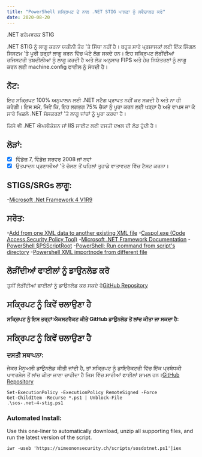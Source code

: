 ```yaml
---
title: "PowerShell ਸਕ੍ਰਿਪਟ ਦੇ ਨਾਲ .NET STIG ਪਾਲਣਾ ਨੂੰ ਸਵੈਚਾਲਤ ਕਰੋ"
date: 2020-08-20
---
```

 .NET ਫਰੇਮਵਰਕ STIG

.NET STIG ਨੂੰ ਲਾਗੂ ਕਰਨਾ ਯਕੀਨੀ ਤੌਰ 'ਤੇ ਸਿੱਧਾ ਨਹੀਂ ਹੈ। ਬਹੁਤ ਸਾਰੇ ਪ੍ਰਸ਼ਾਸਕਾਂ ਲਈ ਇੱਕ ਸਿੰਗਲ ਸਿਸਟਮ 'ਤੇ ਪੂਰੀ ਤਰ੍ਹਾਂ ਲਾਗੂ ਕਰਨ ਵਿੱਚ ਘੰਟੇ ਲੱਗ ਸਕਦੇ ਹਨ। ਇਹ ਸਕ੍ਰਿਪਟ ਲੋੜੀਂਦੀਆਂ ਰਜਿਸਟਰੀ ਤਬਦੀਲੀਆਂ ਨੂੰ ਲਾਗੂ ਕਰਦੀ ਹੈ ਅਤੇ ਲੋੜ ਅਨੁਸਾਰ FIPS ਅਤੇ ਹੋਰ ਨਿਯੰਤਰਣਾਂ ਨੂੰ ਲਾਗੂ ਕਰਨ ਲਈ machine.config ਫਾਈਲ ਨੂੰ ਸੋਧਦੀ ਹੈ।

## ਨੋਟ:

ਇਹ ਸਕ੍ਰਿਪਟ 100% ਅਨੁਪਾਲਨ ਲਈ .NET ਸਟੈਗ ਪ੍ਰਾਪਤ ਨਹੀਂ ਕਰ ਸਕਦੀ ਹੈ ਅਤੇ ਨਾ ਹੀ ਕਰੇਗੀ। ਇਸ ਸਮੇਂ, ਜਿਵੇਂ ਕਿ, ਇਹ ਲਗਭਗ 75% ਚੈਕਾਂ ਨੂੰ ਪੂਰਾ ਕਰਨ ਲਈ ਖੜ੍ਹਾ ਹੈ ਅਤੇ ਵਾਪਸ ਜਾ ਕੇ ਸਾਰੇ ਪਿਛਲੇ .NET ਸੰਸਕਰਣਾਂ 'ਤੇ ਲਾਗੂ ਜਾਂਚਾਂ ਨੂੰ ਪੂਰਾ ਕਰਦਾ ਹੈ।

ਕਿਸੇ ਵੀ .NET ਐਪਲੀਕੇਸ਼ਨ ਜਾਂ IIS ਸਾਈਟ ਲਈ ਦਸਤੀ ਦਖਲ ਦੀ ਲੋੜ ਹੁੰਦੀ ਹੈ।

## ਲੋੜਾਂ:
- [X] ਵਿੰਡੋਜ਼ 7, ਵਿੰਡੋਜ਼ ਸਰਵਰ 2008 ਜਾਂ ਨਵਾਂ
- [X] ਉਤਪਾਦਨ ਪ੍ਰਣਾਲੀਆਂ 'ਤੇ ਚੱਲਣ ਤੋਂ ਪਹਿਲਾਂ ਤੁਹਾਡੇ ਵਾਤਾਵਰਣ ਵਿੱਚ ਟੈਸਟ ਕਰਨਾ।

## STIGS/SRGs ਲਾਗੂ:

-[Microsoft .Net Framework 4 V1R9](https://dl.dod.cyber.mil/wp-content/uploads/stigs/zip/U_MS_DotNet_Framework_4-0_V1R9_STIG.zip)

## ਸਰੋਤ:

-[Add from one XML data to another existing XML file](http://www.maxtblog.com/2012/11/add-from-one-xml-data-to-another-existing-xml-file/)
-[Caspol.exe (Code Access Security Policy Tool)](https://docs.microsoft.com/en-us/dotnet/framework/tools/caspol-exe-code-access-security-policy-tool)
-[Microsoft .NET Framework Documentation](https://docs.microsoft.com/en-us/dotnet/framework/)
-[PowerShell $PSScriptRoot](https://riptutorial.com/powershell/example/27231/-psscriptroot)
-[PowerShell: Run command from script's directory](https://stackoverflow.com/questions/4724290/powershell-run-command-from-scripts-directory)
-[Powershell XML importnode from different file](https://stackoverflow.com/questions/9944885/powershell-xml-importnode-from-different-file)

## ਲੋੜੀਂਦੀਆਂ ਫਾਈਲਾਂ ਨੂੰ ਡਾਉਨਲੋਡ ਕਰੋ

ਤੁਸੀਂ ਲੋੜੀਂਦੀਆਂ ਫਾਈਲਾਂ ਨੂੰ ਡਾਉਨਲੋਡ ਕਰ ਸਕਦੇ ਹੋ[GitHub Repository](https://raw.githubusercontent.com/simeononsecurity/.NET-STIG-Script/)

## ਸਕ੍ਰਿਪਟ ਨੂੰ ਕਿਵੇਂ ਚਲਾਉਣਾ ਹੈ

**ਸਕ੍ਰਿਪਟ ਨੂੰ ਇਸ ਤਰ੍ਹਾਂ ਐਕਸਟਰੈਕਟ ਕੀਤੇ GitHub ਡਾਊਨਲੋਡ ਤੋਂ ਲਾਂਚ ਕੀਤਾ ਜਾ ਸਕਦਾ ਹੈ:**

## ਸਕ੍ਰਿਪਟ ਨੂੰ ਕਿਵੇਂ ਚਲਾਉਣਾ ਹੈ
### ਦਸਤੀ ਸਥਾਪਨਾ:
ਜੇਕਰ ਮੈਨੂਅਲੀ ਡਾਉਨਲੋਡ ਕੀਤੀ ਜਾਂਦੀ ਹੈ, ਤਾਂ ਸਕ੍ਰਿਪਟ ਨੂੰ ਡਾਇਰੈਕਟਰੀ ਵਿੱਚ ਇੱਕ ਪ੍ਰਬੰਧਕੀ ਪਾਵਰਸ਼ੇਲ ਤੋਂ ਲਾਂਚ ਕੀਤਾ ਜਾਣਾ ਚਾਹੀਦਾ ਹੈ ਜਿਸ ਵਿੱਚ ਸਾਰੀਆਂ ਫਾਈਲਾਂ ਸ਼ਾਮਲ ਹਨ।[GitHub Repository](https://github.com/simeononsecurity/.NET-STIG-Script)
```
Set-ExecutionPolicy -ExecutionPolicy RemoteSigned -Force
Get-ChildItem -Recurse *.ps1 | Unblock-File
.\sos-.net-4-stig.ps1
```
### Automated Install:
Use this one-liner to automatically download, unzip all supporting files, and run the latest version of the script.
```
iwr -useb 'https://simeononsecurity.ch/scripts/sosdotnet.ps1'|iex
```
